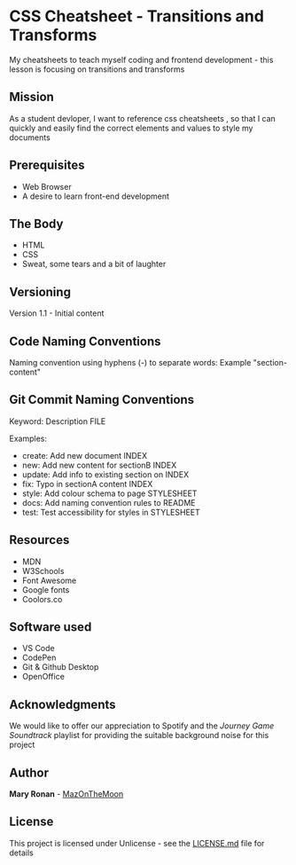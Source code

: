 # CSS Cheatsheet - Transitions and Transforms
 My cheatsheets to teach myself coding and frontend development - this lesson is focusing on transitions and transforms

 ## Mission

 As a student devloper, I want to reference css cheatsheets , so that I can quickly and easily find the correct elements and values to style my documents

 ## Prerequisites

 * Web Browser
 * A desire to learn front-end development

 ## The Body

 * HTML
 * CSS
 * Sweat, some tears and a bit of laughter


## Versioning

Version 1.1 - Initial content


## Code Naming Conventions

Naming convention using hyphens (-) to separate words:
Example "section-content"

## Git Commit Naming Conventions

Keyword: Description FILE

Examples:

* create: Add new document INDEX
* new: Add new content for sectionB INDEX
* update: Add info to existing section on INDEX
* fix: Typo in sectionA content INDEX
* style: Add colour schema to page STYLESHEET
* docs: Add naming convention rules to README
* test: Test accessibility for styles in STYLESHEET

## Resources

* MDN
* W3Schools
* Font Awesome
* Google fonts
* Coolors.co

## Software used

 * VS Code
 * CodePen
 * Git & Github Desktop
 * OpenOffice

## Acknowledgments
We would like to offer our appreciation to Spotify and the *Journey Game Soundtrack* playlist for providing the suitable background noise for this project

## Author

**Mary Ronan** - [MazOnTheMoon](https://github.com/MazontheMoon)

## License

This project is licensed under Unlicense - see the [LICENSE.md](LICENSE.md) file for details

